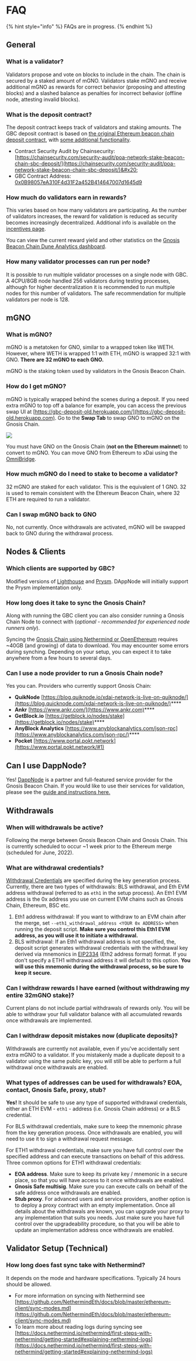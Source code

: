 # FAQ

{% hint style="info" %}
FAQs are in progress.
{% endhint %}

## General

### What is a validator?

Validators propose and vote on blocks to include in the chain. The chain is secured by a staked amount of mGNO. Validators stake mGNO and receive additional mGNO as rewards for correct behavior (proposing and attesting blocks) and a slashed balance as penalties for incorrect behavior (offline node, attesting invalid blocks). &#x20;

### What is the deposit contract?&#x20;

The deposit contract keeps track of validators and staking amounts. The GBC deposit contract is based on [the original Ethereum beacon chain deposit contract](https://github.com/ethereum/consensus-specs/blob/master/solidity\_deposit\_contract/deposit\_contract.sol), with [some additional functionality](security-audit.md).

* Contract Security Audit by Chainsecurity: [https://chainsecurity.com/security-audit/poa-network-stake-beacon-chain-sbc-deposit/](https://chainsecurity.com/security-audit/poa-network-stake-beacon-chain-sbc-deposit/)&#x20;
* GBC Contract Address: [0x0B98057eA310F4d31F2a452B414647007d1645d9](https://blockscout.com/xdai/mainnet/address/0x0B98057eA310F4d31F2a452B414647007d1645d9)

### How much do validators earn in rewards?

This varies based on how many validators are participating. As the number of validators increases, the reward for validation is reduced as security becomes increasingly decentralized. Additional info is available on the [incentives page](incentives.md).

You can view the current reward yield and other statistics on the [Gnosis Beacon Chain Dune Analytics dashboard](https://dune.xyz/maxaleks/Gnosis-Beacon-Chain-\(Deposits\)).

### How many validator processes can run per node?

It is possible to run multiple validator processes on a single node with GBC. A 4CPU/8GB node handled 256 validators during testing processes, although for higher decentralization it is recommended to run multiple nodes for this number of validators. The safe recommendation for multiple validators per node is 128.

## mGNO

### What is mGNO?

mGNO is a metatoken for GNO, similar to a wrapped token like WETH. However, where WETH is wrapped 1:1 with ETH, mGNO is wrapped 32:1 with GNO. **There are 32 mGNO to each GNO.**

mGNO is the staking token used by validators in the Gnosis Beacon Chain.&#x20;

### How do I get mGNO?

mGNO is typically wrapped behind the scenes during a deposit. If you need extra mGNO to top off a balance for example, you can access the previous swap UI at [https://gbc-deposit-old.herokuapp.com/](https://gbc-deposit-old.herokuapp.com).  Go to the **Swap Tab** to swap GNO to mGNO on the Gnosis Chain.&#x20;

![](<.gitbook/assets/swap-1 (2).png>)

You must have GNO on the Gnosis Chain (**not on the Ethereum mainnet**) to convert to mGNO. You can move GNO from Ethereum to xDai using the [OmniBridge](https://omni.xdaichain.com/bridge).&#x20;

### How much mGNO do I need to stake to become a validator?

32 mGNO are staked for each validator. This is the equivalent of 1 GNO. 32 is used to remain consistent with the Ethereum Beacon Chain, where 32 ETH are required to run a validator.

### Can I swap mGNO back to GNO

No, not currently. Once withdrawals are activated, mGNO will be swapped back to GNO during the withdrawal process.

## Nodes & Clients&#x20;

### Which clients are supported by GBC?

Modified versions of [Lighthouse](clients/lighthouse.md) and [Prysm](clients/prysm.md).  DAppNode will initially support the Prysm implementation only.

### How long does it take to sync the Gnosis Chain?

Along with running the GBC client you can also consider running a Gnosis Chain Node to connect with (_optional - recommended for experienced node runners only_).

Syncing the [Gnosis Chain using Nethermind or OpenEthereum](clients/gnosis-chain-node-openethereum-and-nethermind/) requires \~40GB (and growing) of data to download. You may encounter some errors during synching. Depending on your setup, you can expect it to take anywhere from a few hours to several days.

### Can I use a node provider to run a Gnosis Chain node?

Yes you can. Providers who currently support Gnosis Chain:

* **QuikNode**  [https://blog.quiknode.io/xdai-network-is-live-on-quiknode/](https://blog.quicknode.com/xdai-network-is-live-on-quiknode/)****
* **Ankr** [https://www.ankr.com/](https://www.ankr.com)****
* **GetBlock.io** [https://getblock.io/nodes/stake](https://getblock.io/nodes/stake)****
* **AnyBlock Analytics** [https://www.anyblockanalytics.com/json-rpc](https://www.anyblockanalytics.com/json-rpc/)****
* **Pocket** [https://www.portal.pokt.network](https://www.portal.pokt.network/#1)

## Can I use DappNode?

Yes! [DappNode](https://dappnode.io) is a partner and full-featured service provider for the Gnosis Beacon Chain. If you would like to use their services for validation, please see the [guide and instructions here.](https://forum.dappnode.io/t/how-to-setup-a-gnosis-beacon-chain-gbc-validator-on-dappnode/1351)

## Withdrawals

### When will withdrawals be active?

Following the merge between Gnosis Beacon Chain and Gnosis Chain. This is currently scheduled to occur \~1 week prior to the Ethereum merge (scheduled for June, 2022).

### **What are withdrawal credentials?**

[Withdrawal Credentials](https://github.com/ethereum/eth2.0-specs/blob/master/specs/phase0/validator.md#withdrawal-credentials) are specified during the key generation process. Currently, there are two types of withdrawals: BLS withdrawal, and Eth EVM address withdrawal (referred to as `eth1` in the setup process). An Eth1 EVM address is the 0x address you use on current EVM chains such as Gnosis Chain, Ethereum, BSC etc.

1. Eth1 address withdrawal: If you want to withdraw to an EVM chain after the merge, set `--eth1_withdrawal_address <YOUR 0x ADDRESS>` when running the deposit script. **Make sure you control this Eth1 EVM address, as you will use it to initiate a withdrawal.**
2. BLS withdrawal: If an Eth1 withdrawal address is not specified, the, deposit script generates withdrawal credentials with the withdrawal key derived via mnemonics in [EIP2334](https://eips.ethereum.org/EIPS/eip-2334)  (Eth2 address format) format. If you don't specify a ETH1 withdrawal address it will default to this option. **You will use this mnemonic during the withdrawal process, so be sure to keep it secure.**

### Can I withdraw rewards I have earned (without withdrawing my entire 32mGNO stake)?

Current plans do not include partial withdrawals of rewards only. You will be able to withdraw your full validator balance with all accumulated rewards once withdrawals are implemented.

### Can I withdraw deposit mistakes now (duplicate deposits)?

Withdrawals are currently not available, even if you've accidentally sent extra mGNO to a validator. If you mistakenly made a duplicate deposit to a validator using the same public key, you will still be able to perform a full withdrawal once withdrawals are enabled.

### What types of addresses can be used for withdrawals? EOA, contact, Gnosis Safe, proxy, stub?

**Yes!** It should be safe to use any type of supported withdrawal credentials, either an ETH EVM - `eth1` - address (i.e. Gnosis Chain address) or a BLS credential.

For BLS withdrawal credentials, make sure to keep the mnemonic phrase from the key generation process. Once withdrawals are enabled, you will need to use it to sign a withdrawal request message.&#x20;

For ETH1 withdrawal credentials, make sure you have full control over the specified address and can execute transactions on behalf of this address. Three common options for ETH1 withdrawal credentials:

* **EOA address**. Make sure to keep its private key / mnemonic in a secure place, so that you will have access to it once withdrawals are enabled.
* **Gnosis Safe multisig**. Make sure you can execute calls on behalf of the safe address once withdrawals are enabled.
* **Stub proxy**. For advanced users and service providers, another option is to deploy a proxy contract with an empty implementation. Once all details about the withdrawals are known, you can upgrade your proxy to any implementation that suits you needs. Just make sure you have full control over the upgradeability procedure, so that you will be able to update an implementation address once withdrawals are enabled.

## Validator Setup (Technical)

### How long does fast sync take with Nethermind?

It depends on the mode and hardware specifications. Typically 24 hours should be allowed.&#x20;

* For more information on syncing with Nethermind see [https://github.com/NethermindEth/docs/blob/master/ethereum-client/sync-modes.md](https://github.com/NethermindEth/docs/blob/master/ethereum-client/sync-modes.md)
* To learn more about reading logs during syncing see [https://docs.nethermind.io/nethermind/first-steps-with-nethermind/getting-started#explaining-nethermind-logs](https://docs.nethermind.io/nethermind/first-steps-with-nethermind/getting-started#explaining-nethermind-logs)





